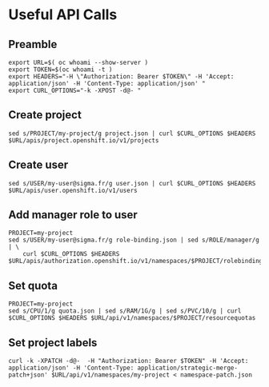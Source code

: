 # Useful API Calls

## Preamble
```
export URL=$( oc whoami --show-server )
export TOKEN=$(oc whoami -t )
export HEADERS="-H \"Authorization: Bearer $TOKEN\" -H 'Accept: application/json' -H 'Content-Type: application/json' "
export CURL_OPTIONS="-k -XPOST -d@- "
```

## Create project
```
sed s/PROJECT/my-project/g project.json | curl $CURL_OPTIONS $HEADERS $URL/apis/project.openshift.io/v1/projects
```

## Create user
```
sed s/USER/my-user@sigma.fr/g user.json | curl $CURL_OPTIONS $HEADERS $URL/apis/user.openshift.io/v1/users
```

## Add manager role to user
```
PROJECT=my-project
sed s/USER/my-user@sigma.fr/g role-binding.json | sed s/ROLE/manager/g | \
    curl $CURL_OPTIONS $HEADERS $URL/apis/authorization.openshift.io/v1/namespaces/$PROJECT/rolebindings
```

## Set quota
```
PROJECT=my-project
sed s/CPU/1/g quota.json | sed s/RAM/1G/g | sed s/PVC/10/g | curl $CURL_OPTIONS $HEADERS $URL/api/v1/namespaces/$PROJECT/resourcequotas
```

## Set project labels
```
curl -k -XPATCH -d@-  -H "Authorization: Bearer $TOKEN" -H 'Accept: application/json' -H 'Content-Type: application/strategic-merge-patch+json' $URL/api/v1/namespaces/my-project < namespace-patch.json

```

